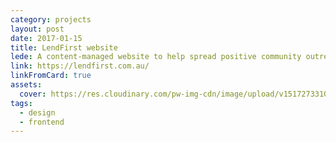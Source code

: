 ```yaml
---
category: projects
layout: post
date: 2017-01-15
title: LendFirst website
lede: A content-managed website to help spread positive community outreach news.
link: https://lendfirst.com.au/
linkFromCard: true
assets: 
  cover: https://res.cloudinary.com/pw-img-cdn/image/upload/v1517273310/okok/raatsicc-desktop-hero.jpg
tags: 
  - design
  - frontend
---
```

